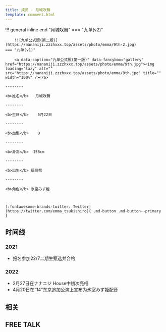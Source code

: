 ```yaml
---
title: 成员 - 月城咲舞
template: comment.html
---
```


!!! general inline end "月城咲舞"
    === "九单(v2)"

        !![九单公式照(第二版)](https://nananiji.zzzhxxx.top/assets/photo/emma/9th-2.jpg)
    === "九单(v1)"

        <a data-caption="九单公式照(第一版)" data-fancybox="gallery" href="https://nananiji.zzzhxxx.top/assets/photo/emma/9th.jpg"><img loading="lazy" alt="" src="https://nananiji.zzzhxxx.top/assets/photo/emma/9th.jpg" title="" width="100%" /></a>

    --------

    <b>姓名</b>   月城咲舞

    --------

    <b>生日</b>    5月22日

    --------

    <b>血型</b>    O

    --------

    <b>身高</b>  156cm

    --------

    <b>出生</b> 福岡県
    
    --------

    <b>角色</b> 氷室みず姫

  

    [:fontawesome-brands-twitter: Twitter](https://twitter.com/emma_tsukishiro){ .md-button .md-button--primary }

## 时间线
### 2021 

- 报名参加22/7二期生甄选并合格

### 2022

- 2月27日在ナナニジ House中初次亮相
- 4月20日在“14”东京追加公演上宣布为氷室みず姫配音

## 相关

## FREE TALK

<div id="dplayer"></div>

<html>
<head>
    <meta name="referrer" content="never">
</head>

<body>
    <script src="https://nananiji.zzzhxxx.top/js/md5.js"></script>
    <script src="https://nananiji.zzzhxxx.top/js/hls.min.js"></script>
    <script src="https://nananiji.zzzhxxx.top/js/DPlayer.min.js"></script>
    <script>
        const dp = new DPlayer({
        container: document.getElementById('dplayer'),
        video: {
            url: 'https://manifest.prod.boltdns.net/manifest/v1/hls/v4/clear/4504957038001/6413aec1-e655-45a9-8f10-924497db5164/10s/master.m3u8?fastly_token=NjJkYTUwYTBfODRmYTQ1NmUyMDcyYmFkZGMwNzhhZDk3M2ZjMTFkMmViZjc1OTUxMGVhZWU4NTRkNDE4ZjhmMzM0NDA0ZDc1ZA%3D%3D',
            type: 'hls',
        },
        danmaku: {
            id: md5('emma-intro'),
            api: "https://danmu.zzzhxxx.top/"
        },
        contextmenu: [
        {
            text: '227WiKi',
            link: 'https://github.com/227WiKi/227WiKi',
        },
        ]
    });
    console.log(dp.plugins.hls);
    </script>
    
</body>
</html>